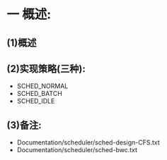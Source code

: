 # 一 概述:
## (1)概述

## (2)实现策略(三种):
- SCHED_NORMAL
- SCHED_BATCH
- SCHED_IDLE

## (3)备注:
- Documentation/scheduler/sched-design-CFS.txt
- Documentation/scheduler/sched-bwc.txt

